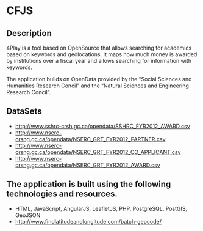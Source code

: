 # CFJS

## Description

4Play is a tool based on OpenSource that allows searching for academics based on keywords and geolocations. It maps how much money is awarded by institutions over a fiscal year and allows searching for information with keywords.

The application builds on OpenData provided by the “Social Sciences and Humanities Research Concil” and the “Natural Sciences and Engineering Research Concil”. 

## DataSets

* http://www.sshrc-crsh.gc.ca/opendata/SSHRC_FYR2012_AWARD.csv
* http://www.nserc-crsng.gc.ca/opendata/NSERC_GRT_FYR2012_PARTNER.csv
* http://www.nserc-crsng.gc.ca/opendata/NSERC_GRT_FYR2012_CO_APPLICANT.csv
* http://www.nserc-crsng.gc.ca/opendata/NSERC_GRT_FYR2012_AWARD.csv

## The application is built using the following technologies and resources.

* HTML, JavaScript, AngularJS, LeafletJS, PHP, PostgreSQL, PostGIS, GeoJSON
* http://www.findlatitudeandlongitude.com/batch-geocode/
